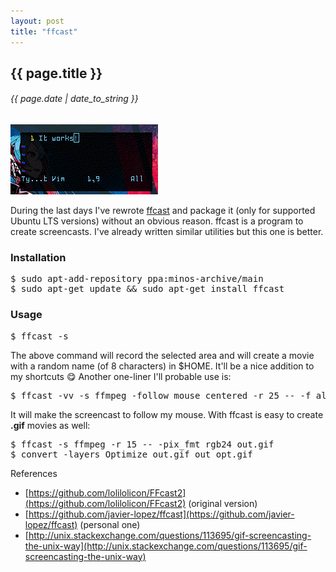 ```yaml
---
layout: post
title: "ffcast"
---
```


## {{ page.title }}

###### {{ page.date | date_to_string }}

**[![](/assets/img/ffcast.gif)](/assets/img/ffcast.gif)**

During the last days I've rewrote [ffcast](https://github.com/lolilolicon/FFcast2) and package it (only for supported Ubuntu LTS versions) without an obvious reason. ffcast is a program to create screencasts. I've already written similar utilities but this one is better.

### Installation

<pre class="sh_sh">
$ sudo apt-add-repository ppa:minos-archive/main
$ sudo apt-get update &amp;&amp; sudo apt-get install ffcast
</pre>

### Usage

<pre class="sh_sh">
$ ffcast -s
</pre>

The above command will record the selected area and will create a movie with a random name (of 8 characters) in $HOME. It'll be a nice addition to my shortcuts &#128523; Another one-liner I'll probable use is:

<pre class="sh_sh">
$ ffcast -vv -s ffmpeg -follow_mouse centered -r 25 -- -f alsa -i hw:0 -vcodec libx264 cast.mkv
</pre>

It will make the screencast to follow my mouse. With ffcast is easy to create **.gif** movies as well:

<pre class="sh_sh">
$ ffcast -s ffmpeg -r 15 -- -pix_fmt rgb24 out.gif
$ convert -layers Optimize out.gif out_opt.gif
</pre>

References

- [https://github.com/lolilolicon/FFcast2](https://github.com/lolilolicon/FFcast2) (original version)
- [https://github.com/javier-lopez/ffcast](https://github.com/javier-lopez/ffcast) (personal one)
- [http://unix.stackexchange.com/questions/113695/gif-screencasting-the-unix-way](http://unix.stackexchange.com/questions/113695/gif-screencasting-the-unix-way)
